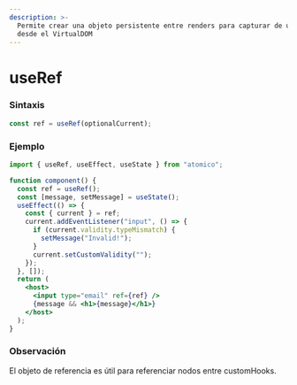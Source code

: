 ```yaml
---
description: >-
  Permite crear una objeto persistente entre renders para capturar de un nodo
  desde el VirtualDOM
---
```


# useRef

### Sintaxis

```javascript
const ref = useRef(optionalCurrent);
```

### Ejemplo

```jsx
import { useRef, useEffect, useState } from "atomico";

function component() {
  const ref = useRef();
  const [message, setMessage] = useState();
  useEffect(() => {
    const { current } = ref;
    current.addEventListener("input", () => {
      if (current.validity.typeMismatch) {
        setMessage("Invalid!");
      }
      current.setCustomValidity("");
    });
  }, []);
  return (
    <host>
      <input type="email" ref={ref} />
      {message && <h1>{message}</h1>}
    </host>
  );
}
```

### Observación

El objeto de referencia es útil para referenciar nodos entre customHooks.
